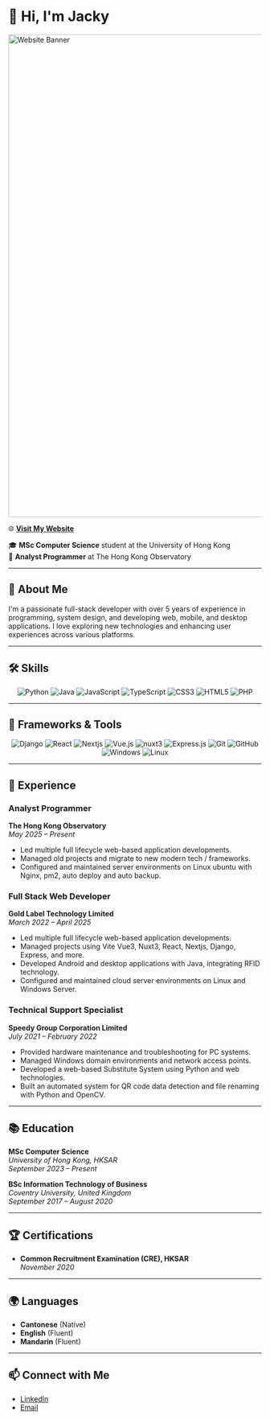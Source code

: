# 👋 Hi, I'm Jacky

<a href="https://wongyat88.github.io">
  <img src="https://wongyat88.github.io/banner2.gif" alt="Website Banner" style="width: 100vw; height: auto;">
</a>


🌐 **[Visit My Website](https://wongyat88.github.io)**

🎓 **MSc Computer Science** student at the University of Hong Kong  
💼 **Analyst Programmer** at The Hong Kong Observatory

---

## 🚀 About Me

I'm a passionate full-stack developer with over 5 years of experience in programming, system design, and developing web, mobile, and desktop applications. I love exploring new technologies and enhancing user experiences across various platforms.

---

## 🛠️ Skills

<div align="center">
  <img src="https://img.icons8.com/?size=48&id=l75OEUJkPAk4&format=png&color=000000" title="Python" alt="Python" />
  <img src="https://img.icons8.com/color/48/000000/java-coffee-cup-logo.png" title="Java" alt="Java" />
  <img src="https://img.icons8.com/color/48/000000/javascript.png" title="JavaScript" alt="JavaScript" />
  <img src="https://img.icons8.com/color/48/000000/typescript.png" title="TypeScript" alt="TypeScript" />
  <img src="https://img.icons8.com/color/48/000000/css3.png" title="CSS3" alt="CSS3" />
  <img src="https://img.icons8.com/color/48/000000/html-5.png" title="HTML5" alt="HTML5" />
  <img src="https://img.icons8.com/?size=48&id=39852&format=png&color=000000" title="PHP" alt="PHP" />
</div>

---

## 🔧 Frameworks & Tools

<div align="center">
  <img src="https://img.icons8.com/color/48/000000/django.png" title="Django" alt="Django" />
  <img src="https://img.icons8.com/color/48/000000/react-native.png" title="React" alt="React" />
  <img src="https://img.icons8.com/?size=48&id=MWiBjkuHeMVq&format=png&color=000000" title="Nextjs" alt="Nextjs" />
  <img src="https://img.icons8.com/color/48/000000/vue-js.png" title="Vue.js" alt="Vue.js" />
  <img src="https://img.icons8.com/?size=48&id=nvrsJYs7j9Vb&format=png&color=000000" title="nuxt3" alt="nuxt3" />
  <img src="https://img.icons8.com/color/48/000000/express-js.png" title="Express.js" alt="Express.js" />
  <img src="https://img.icons8.com/color/48/000000/git.png" title="Git" alt="Git" />
  <img src="https://img.icons8.com/color/48/000000/github.png" title="GitHub" alt="GitHub" />
  <img src="https://img.icons8.com/?size=48&id=108792&format=png&color=000000" title="Windows" alt="Windows" />
  <img src="https://img.icons8.com/color/48/000000/linux.png" title="Linux" alt="Linux" />
</div>

---

## 💼 Experience

### **Analyst Programmer**  
**The Hong Kong Observatory**  
*May 2025 – Present*  
- Led multiple full lifecycle web-based application developments.
- Managed old projects and migrate to new modern tech / frameworks.
- Configured and maintained server environments on Linux ubuntu with Nginx, pm2, auto deploy and auto backup.

### **Full Stack Web Developer**  
**Gold Label Technology Limited**  
*March 2022 – April 2025*  
- Led multiple full lifecycle web-based application developments.
- Managed projects using Vite Vue3, Nuxt3, React, Nextjs, Django, Express, and more.
- Developed Android and desktop applications with Java, integrating RFID technology.
- Configured and maintained cloud server environments on Linux and Windows Server.

### **Technical Support Specialist**  
**Speedy Group Corporation Limited**  
*July 2021 – February 2022*  
- Provided hardware maintenance and troubleshooting for PC systems.
- Managed Windows domain environments and network access points.
- Developed a web-based Substitute System using Python and web technologies.
- Built an automated system for QR code data detection and file renaming with Python and OpenCV.

---

## 📚 Education

**MSc Computer Science**  
*University of Hong Kong, HKSAR*  
*September 2023 – Present*

**BSc Information Technology of Business**  
*Coventry University, United Kingdom*  
*September 2017 – August 2020*

---

## 🏆 Certifications

- **Common Recruitment Examination (CRE), HKSAR**  
  *November 2020*

---

## 🌍 Languages

- **Cantonese** (Native)
- **English** (Fluent)
- **Mandarin** (Fluent)

---

## 📫 Connect with Me

- [LinkedIn](https://www.linkedin.com/in/yat-cheong-jacky)
- [Email](mailto:jackywongboy84@gmail.com)
